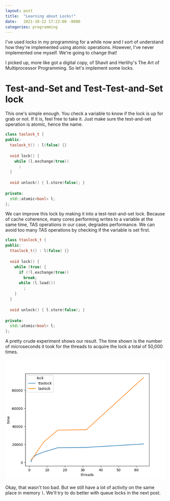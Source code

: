 ```yaml
---
layout: post
title:  "Learning about Locks!"
date:   2021-10-22 17:22:00 -0000
categories: programming
---
```


I've used locks in my programming for a while now and I sort of understand how
they're implemented using atomic operations. However, I've never implemented
one myself. We're going to change that!

I picked up, more like got a digital copy, of Shavit and Herlihy's The Art of
Multiprocessor Programming. So let's implement some locks.

# Test-and-Set and Test-Test-and-Set lock

This one's simple enough. You check a variable to know if the lock is up for
grab or not. If it is, feel free to take it. Just make sure the test-and-set
operation is atomic, hence the name.

```cpp
class taslock_t {
public:
  taslock_t() : l(false) {}

  void lock() {
    while (l.exchange(true))
      ;
  }

  void unlock() { l.store(false); }

private:
  std::atomic<bool> l;
};
```

We can improve this lock by making it into a test-test-and-set lock. Because of
cache coherence, many cores performing writes to a variable at the same time,
TAS operations in our case, degrades performance. We can avoid too many TAS
operations by checking if the variable is set first.

```cpp
class ttaslock_t {
public:
  ttaslock_t() : l(false) {}

  void lock() {
    while (true) {
      if (!l.exchange(true))
        break;
      while (l.load())
        ;
    }
  }

  void unlock() { l.store(false); }

private:
  std::atomic<bool> l;
};
```

A pretty crude experiment shows our result. The time shown is the number of
microseconds it took for the threads to acquire the lock a total of 50,000
times.

![Time vs. threads plot](/docs/assets/21/10/25/time.png)

Okay, that wasn't too bad. But we still have a lot of activity on the same
place in memory `l`. We'll try to do better with queue locks in the next post.
